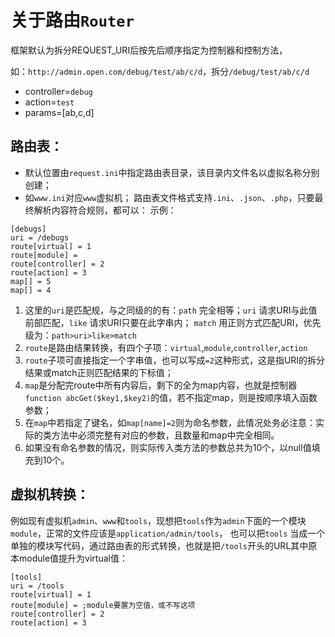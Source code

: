# 关于路由`Router`

框架默认为拆分REQUEST_URI后按先后顺序指定为控制器和控制方法，

如：`http://admin.open.com/debug/test/ab/c/d`，拆分`/debug/test/ab/c/d`

- controller=`debug`
- action=`test`
- params=[ab,c,d]

## 路由表：

- 默认位置由`request.ini`中指定路由表目录，该目录内文件名以虚拟名称分别创建；
- 如`www.ini`对应`www`虚拟机； 路由表文件格式支持`.ini`、`.json`、`.php`，只要最终解析内容符合规则，都可以： 示例：

```
[debugs]
uri = /debugs
route[virtual] = 1
route[module] =
route[controller] = 2
route[action] = 3
map[] = 5
map[] = 4
```

1. 这里的`uri`是匹配规，与之同级的的有：`path` 完全相等；`uri` 请求URI与此值前部匹配，`like` 请求URI只要在此字串内； `match`
   用正则方式匹配URI，优先级为：`path>uri>like>match`
2. `route`是路由结果转换，有四个子项：`virtual`,`module`,`controller`,`action`
3. `route`子项可直接指定一个字串值，也可以写成`=2`这种形式，这是指URI的拆分结果或match正则匹配结果的下标值；
4. `map`是分配完route中所有内容后，剩下的全为map内容，也就是控制器`function abcGet($key1,$key2)`的值，若不指定map，则是按顺序填入函数参数；
5. 在`map`中若指定了键名，如`map[name]=2`则为命名参数，此情况处务必注意：实际的类方法中必须完整有对应的参数，且数量和map中完全相同。
6. 如果没有命名参数的情况，则实际传入类方法的参数总共为10个，以null值填充到10个。

## 虚拟机转换：

例如现有虚拟机`admin`、`www`和`tools`，现想把`tools`作为`admin`下面的一个模块`module`，正常的文件应该是`application/admin/tools`， 也可以把`tools`
当成一个单独的模块写代码，通过路由表的形式转换，也就是把`/tools`开头的URL其中原本module值提升为virtual值：

```
[tools]
uri = /tools
route[virtual] = 1
route[module] = ;module要置为空值，或不写这项
route[controller] = 2
route[action] = 3
```
